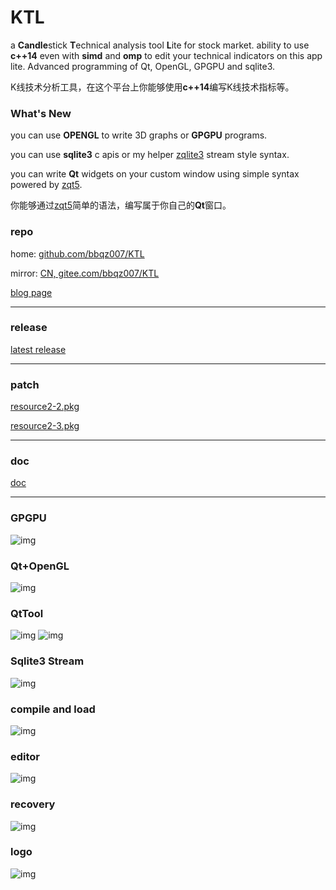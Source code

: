 # KTL

a **Candle**stick **T**echnical analysis tool **L**ite for stock market. ability to use **c++14** even with **simd** and **omp** to edit your technical indicators on this app lite. Advanced programming of Qt, OpenGL, GPGPU and sqlite3.

K线技术分析工具，在这个平台上你能够使用**c++14**编写K线技术指标等。

### What's New
you can use **OPENGL** to write 3D graphs or **GPGPU** programs.

you can use **sqlite3** c apis or my helper [zqlite3](https://github.com/bbqz007/sqlite3zz) stream style syntax.

you can write **Qt** widgets on your custom window using simple syntax powered by [zqt5](https://github.com/bbqz007/zhelper-qt5Widgets).

你能够通过[zqt5](https://github.com/bbqz007/zhelper-qt5Widgets)简单的语法，编写属于你自己的**Qt**窗口。

### repo
home: [github.com/bbqz007/KTL](https://github.com/bbqz007/KTL)

mirror: [CN, gitee.com/bbqz007/KTL](https://gitee.com/bbqz007/KTL)

[blog page](https://www.cnblogs.com/bbqzsl/p/15195253.html)

----------------------------

### release
[latest release](bin/KTL%20%5Bzhelper.release.20220626%5D.7z)

----------------------------

### patch
[resource2-2.pkg](patch/resource2-2.pkg)

[resource2-3.pkg](patch/resource2-3.pkg)

----------------------------

### doc
[doc](doc)

----------------------------
### GPGPU
![img](resources/GIF_GPGPU_SHOW.gif)
### Qt+OpenGL
![img](resources/GIF_KTL_OPENGL_1.gif)
### QtTool
![img](resources/GIF_KTL_QT_TOOL2.gif)
![img](resources/GIF_KTL_QT_TOOL2_EDIT.gif)
### Sqlite3 Stream
![img](resources/GIF_KTL_ZQLITE3_STREAMING.gif)
### compile and load
![img](resources/GIF_KTL_Load2022.gif)
### editor
![img](resources/GIF_KTL_EDIT.gif)
### recovery
![img](resources/GIF_KTL_RE2.gif)
### logo
![img](resources/GIF_KTL_LOGO2.gif)
